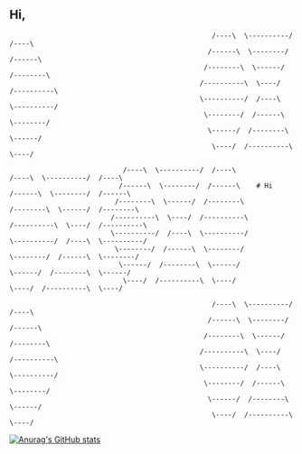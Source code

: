 ## Hi,

                                                      /----\  \----------/  /----\                                                                               
                                                     /------\  \--------/  /------\ 
                                                    /--------\  \------/  /--------\
                                                   /----------\  \----/  /----------\
                                                   \----------/  /----\  \----------/
                                                    \--------/  /------\  \--------/
                                                     \------/  /--------\  \------/ 
                                                      \----/  /----------\  \----/ 
                                                      
                                /----\  \----------/  /----\                /----\  \----------/  /----\
                               /------\  \--------/  /------\    # Hi      /------\  \--------/  /------\            
                              /--------\  \------/  /--------\            /--------\  \------/  /--------\
                             /----------\  \----/  /----------\          /----------\  \----/  /----------\
                             \----------/  /----\  \----------/          \----------/  /----\  \----------/
                              \--------/  /------\  \--------/            \--------/  /------\  \--------/
                               \------/  /--------\  \------/              \------/  /--------\  \------/ 
                                \----/  /----------\  \----/                \----/  /----------\  \----/ 
                                
                                                      /----\  \----------/  /----\
                                                     /------\  \--------/  /------\ 
                                                    /--------\  \------/  /--------\
                                                   /----------\  \----/  /----------\
                                                   \----------/  /----\  \----------/
                                                    \--------/  /------\  \--------/
                                                     \------/  /--------\  \------/ 
                                                      \----/  /----------\  \----/               
[![Anurag's GitHub stats](https://github-readme-stats.vercel.app/api?username=wangzhen11aaa)](https://github.com/anuraghazra/github-readme-stats)
